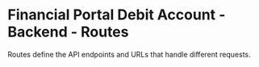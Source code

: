 # Financial Portal Debit Account - Backend - Routes
Routes define the API endpoints and URLs that handle different requests.